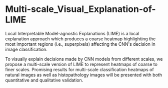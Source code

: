 # Multi-scale_Visual_Explanation-of-LIME

Local Interpretable Model-agnostic Explanations (LIME) is a local explanation approach which produces a coarse heatmap highlighting the most important regions (i.e., superpixels) affecting the CNN's decision in image classification.

To visually explain decisions made by CNN models from different scales, we propose a multi-scale version of LIME to represent heatmaps of coarse to finer scales. Promising results for multi-scale classification heatmaps of natural images as well as histopathology images will be presented with both quantitative and qualitative validation.
